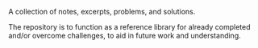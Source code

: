 A collection of notes, excerpts, problems, and solutions.

The repository is to function as a reference library for already completed and/or overcome challenges, to aid in future work and understanding.

